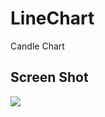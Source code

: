 LineChart
=========

Candle Chart

<h2>Screen Shot</h2>
<img src="http://www.cocoabit.com/linechart/1.png" />